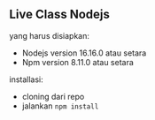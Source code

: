 ## Live Class Nodejs

yang harus disiapkan:
- Nodejs version 16.16.0 atau setara
- Npm version 8.11.0 atau setara

installasi:
- cloning dari repo
- jalankan
```npm install```